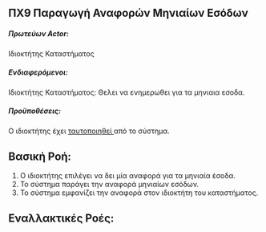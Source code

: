 ΠΧ9 Παραγωγή Αναφορών Μηνιαίων Εσόδων
---

##### Πρωτεύων Actor:
Ιδιοκτήτης Καταστήματος

##### Ενδιαφερόμενοι:
Ιδιοκτήτης Καταστήματος: Θελει να ενημερωθει για τα μηνιαια εσοδα.

##### Προϋποθέσεις:
Ο ιδιοκτήτης έχει [<a href="https://gitlab.com/softeng-2019-20/pc-store/-/blob/master/requirements/uc7.md"> ταυτοποιηθεί </a>](https://gitlab.com/softeng-2019-20/pc-store/-/blob/master/requirements/uc7.md)
από το σύστημα.

## Βασική Ροή:
1. Ο ιδιοκτήτης επιλέγει να δει μία αναφορά για τα μηνιαία έσοδα.
2. Το σύστημα παράγει την αναφορά μηνιαίων εσόδων.
3. Το σύστημα εμφανίζει την αναφορά στον ιδιοκτήτη του καταστήματος.

## Εναλλακτικές Ροές: